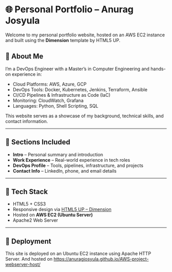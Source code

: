 # 🌐 Personal Portfolio – Anurag Josyula

Welcome to my personal portfolio website, hosted on an AWS EC2 instance and built using the **Dimension** template by HTML5 UP.

## 🚀 About Me

I’m a DevOps Engineer with a Master’s in Computer Engineering and hands-on experience in:

- Cloud Platforms: AWS, Azure, GCP  
- DevOps Tools: Docker, Kubernetes, Jenkins, Terraform, Ansible  
- CI/CD Pipelines & Infrastructure as Code (IaC)  
- Monitoring: CloudWatch, Grafana  
- Languages: Python, Shell Scripting, SQL

This website serves as a showcase of my background, technical skills, and contact information.

---

## 📂 Sections Included

- **Intro** – Personal summary and introduction  
- **Work Experience** – Real-world experience in tech roles  
- **DevOps Profile** – Tools, pipelines, infrastructure, and projects  
- **Contact Info** – LinkedIn, phone, and email details

---

## 🔧 Tech Stack

- HTML5 + CSS3  
- Responsive design via [HTML5 UP – Dimension](https://html5up.net/dimension)  
- Hosted on **AWS EC2 (Ubuntu Server)**  
- Apache2 Web Server

---

## 📡 Deployment

This site is deployed on an Ubuntu EC2 instance using Apache HTTP Server. And hosted on https://anuragjosyula.github.io/AWS-project-webserver-host/


